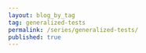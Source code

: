```yaml
---
layout: blog_by_tag
tag: generalized-tests
permalink: /series/generalized-tests/
published: true
---
```

